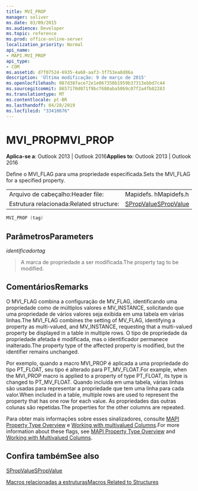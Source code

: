 ```yaml
---
title: MVI_PROP
manager: soliver
ms.date: 03/09/2015
ms.audience: Developer
ms.topic: reference
ms.prod: office-online-server
localization_priority: Normal
api_name:
- MAPI.MVI_PROP
api_type:
- COM
ms.assetid: d7f07524-6935-4a60-aaf3-3f753ea8d86a
description: 'Última modificação: 9 de março de 2015'
ms.openlocfilehash: 087d38face72e1e067350b1959b37313ebbd7c44
ms.sourcegitcommit: 8657170d071f9bcf680aba50b9c07f2a4fb82283
ms.translationtype: MT
ms.contentlocale: pt-BR
ms.lasthandoff: 04/28/2019
ms.locfileid: "33410676"
---
```

# <a name="mviprop"></a><span data-ttu-id="22137-103">MVI_PROP</span><span class="sxs-lookup"><span data-stu-id="22137-103">MVI_PROP</span></span>

  
  
<span data-ttu-id="22137-104">**Aplica-se a**: Outlook 2013 | Outlook 2016</span><span class="sxs-lookup"><span data-stu-id="22137-104">**Applies to**: Outlook 2013 | Outlook 2016</span></span> 
  
<span data-ttu-id="22137-105">Define o MVI_FLAG para uma propriedade especificada.</span><span class="sxs-lookup"><span data-stu-id="22137-105">Sets the MVI_FLAG for a specified property.</span></span> 
  
|||
|:-----|:-----|
|<span data-ttu-id="22137-106">Arquivo de cabeçalho:</span><span class="sxs-lookup"><span data-stu-id="22137-106">Header file:</span></span>  <br/> |<span data-ttu-id="22137-107">Mapidefs. h</span><span class="sxs-lookup"><span data-stu-id="22137-107">Mapidefs.h</span></span>  <br/> |
|<span data-ttu-id="22137-108">Estrutura relacionada:</span><span class="sxs-lookup"><span data-stu-id="22137-108">Related structure:</span></span>  <br/> |[<span data-ttu-id="22137-109">SPropValue</span><span class="sxs-lookup"><span data-stu-id="22137-109">SPropValue</span></span>](spropvalue.md) <br/> |
   
```cpp
MVI_PROP (tag)
```

## <a name="parameters"></a><span data-ttu-id="22137-110">Parâmetros</span><span class="sxs-lookup"><span data-stu-id="22137-110">Parameters</span></span>

 <span data-ttu-id="22137-111">_identificador_</span><span class="sxs-lookup"><span data-stu-id="22137-111">_tag_</span></span>
  
> <span data-ttu-id="22137-112">A marca de propriedade a ser modificada.</span><span class="sxs-lookup"><span data-stu-id="22137-112">The property tag to be modified.</span></span>
    
## <a name="remarks"></a><span data-ttu-id="22137-113">Comentários</span><span class="sxs-lookup"><span data-stu-id="22137-113">Remarks</span></span>

<span data-ttu-id="22137-114">O MVI_FLAG combina a configuração de MV_FLAG, identificando uma propriedade como de múltiplos valores e MV_INSTANCE, solicitando que uma propriedade de vários valores seja exibida em uma tabela em várias linhas.</span><span class="sxs-lookup"><span data-stu-id="22137-114">The MVI_FLAG combines the setting of MV_FLAG, identifying a property as multi-valued, and MV_INSTANCE, requesting that a multi-valued property be displayed in a table in multiple rows.</span></span> <span data-ttu-id="22137-115">O tipo de propriedade da propriedade afetada é modificada, mas o identificador permanece inalterado.</span><span class="sxs-lookup"><span data-stu-id="22137-115">The property type of the affected property is modified, but the identifier remains unchanged.</span></span> 
  
<span data-ttu-id="22137-116">Por exemplo, quando a macro MVI_PROP é aplicada a uma propriedade do tipo PT_FLOAT, seu tipo é alterado para PT_MV_FLOAT.</span><span class="sxs-lookup"><span data-stu-id="22137-116">For example, when the MVI_PROP macro is applied to a property of type PT_FLOAT, its type is changed to PT_MV_FLOAT.</span></span> <span data-ttu-id="22137-117">Quando incluída em uma tabela, várias linhas são usadas para representar a propriedade que tem uma linha para cada valor.</span><span class="sxs-lookup"><span data-stu-id="22137-117">When included in a table, multiple rows are used to represent the property that has one row for each value.</span></span> <span data-ttu-id="22137-118">As propriedades das outras colunas são repetidas.</span><span class="sxs-lookup"><span data-stu-id="22137-118">The properties for the other columns are repeated.</span></span> 
  
<span data-ttu-id="22137-119">Para obter mais informações sobre esses sinalizadores, consulte [MAPI Property Type Overview](mapi-property-type-overview.md) e [Working with multivalued Columns](working-with-multivalued-columns.md).</span><span class="sxs-lookup"><span data-stu-id="22137-119">For more information about these flags, see [MAPI Property Type Overview](mapi-property-type-overview.md) and [Working with Multivalued Columns](working-with-multivalued-columns.md).</span></span>
  
## <a name="see-also"></a><span data-ttu-id="22137-120">Confira também</span><span class="sxs-lookup"><span data-stu-id="22137-120">See also</span></span>



[<span data-ttu-id="22137-121">SPropValue</span><span class="sxs-lookup"><span data-stu-id="22137-121">SPropValue</span></span>](spropvalue.md)


[<span data-ttu-id="22137-122">Macros relacionadas a estruturas</span><span class="sxs-lookup"><span data-stu-id="22137-122">Macros Related to Structures</span></span>](macros-related-to-structures.md)

